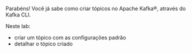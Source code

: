Parabéns! Você já sabe como criar tópicos no Apache Kafka®, através do Kafka CLI.

Neste lab:

- criar um tópico com as configurações padrão
- detalhar o tópico criado
